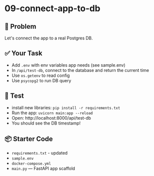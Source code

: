 # 09-connect-app-to-db

## 🎯 Problem
Let's connect the app to a real Postgres DB.

## ✅ Your Task
- Add `.env` with env variables app needs (see sample.env)
- In `/api/test-db`, connect to the database and return the current time
- Use `os.getenv` to read config
- Use `psycopg2` to run DB query

## 🧪 Test
- install new libraries: `pip install -r requirements.txt`
- Run the app: `uvicorn main:app --reload`
- Open: http://localhost:8000/api/test-db
- You should see the DB timestamp!

## 📦 Starter Code
- `requirements.txt` - updated
- `sample.env`
- `docker-compose.yml`
- `main.py` — FastAPI app scaffold

